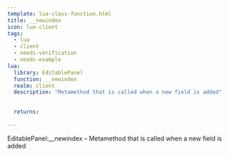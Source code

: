 ```yaml
---
template: lua-class-function.html
title: __newindex
icon: lua-client
tags:
  - lua
  - client
  - needs-verification
  - needs-example
lua:
  library: EditablePanel
  function: __newindex
  realm: client
  description: "Metamethod that is called when a new field is added"
  
  
  returns:
    
---
```


<div class="lua__search__keywords">
EditablePanel:__newindex &#x2013; Metamethod that is called when a new field is added
</div>
